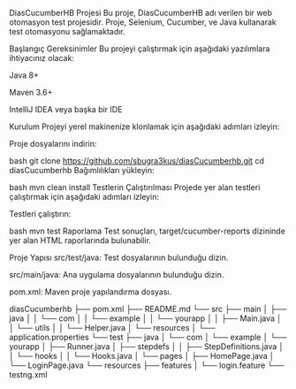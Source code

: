 DiasCucumberHB Projesi
Bu proje, DiasCucumberHB adı verilen bir web otomasyon test projesidir. Proje, Selenium, Cucumber, ve Java kullanarak test otomasyonu sağlamaktadır.

Başlangıç
Gereksinimler
Bu projeyi çalıştırmak için aşağıdaki yazılımlara ihtiyacınız olacak:

Java 8+

Maven 3.6+

IntelliJ IDEA veya başka bir IDE

Kurulum
Projeyi yerel makinenize klonlamak için aşağıdaki adımları izleyin:

Proje dosyalarını indirin:

bash
git clone https://github.com/sbugra3kus/diasCucumberhb.git
cd diasCucumberhb
Bağımlılıkları yükleyin:

bash
mvn clean install
Testlerin Çalıştırılması
Projede yer alan testleri çalıştırmak için aşağıdaki adımları izleyin:

Testleri çalıştırın:

bash
mvn test
Raporlama
Test sonuçları, target/cucumber-reports dizininde yer alan HTML raporlarında bulunabilir.

Proje Yapısı
src/test/java: Test dosyalarının bulunduğu dizin.

src/main/java: Ana uygulama dosyalarının bulunduğu dizin.

pom.xml: Maven proje yapılandırma dosyası.


diasCucumberhb
├── pom.xml
├── README.md
└── src
    ├── main
    │   ├── java
    │   │   └── com
    │   │       └── example
    │   │           └── yourapp
    │   │               ├── Main.java
    │   │               └── utils
    │   │                   └── Helper.java
    │   └── resources
    │       └── application.properties
    └── test
        ├── java
        │   └── com
        │       └── example
        │           └── yourapp
        │               ├── Runner.java
        │               ├── stepdefs
        │               │   ├── StepDefinitions.java
        │               │   └── hooks
        │               │       └── Hooks.java
        │               └── pages
        │                   ├── HomePage.java
        │                   └── LoginPage.java
        └── resources
            ├── features
            │   └── login.feature
            └── testng.xml
